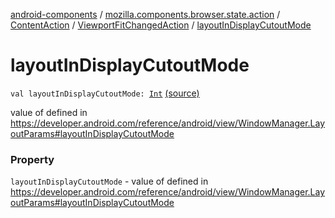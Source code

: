 [android-components](../../../index.md) / [mozilla.components.browser.state.action](../../index.md) / [ContentAction](../index.md) / [ViewportFitChangedAction](index.md) / [layoutInDisplayCutoutMode](./layout-in-display-cutout-mode.md)

# layoutInDisplayCutoutMode

`val layoutInDisplayCutoutMode: `[`Int`](https://kotlinlang.org/api/latest/jvm/stdlib/kotlin/-int/index.html) [(source)](https://github.com/mozilla-mobile/android-components/blob/master/components/browser/state/src/main/java/mozilla/components/browser/state/action/BrowserAction.kt#L268)

value of defined in https://developer.android.com/reference/android/view/WindowManager.LayoutParams#layoutInDisplayCutoutMode

### Property

`layoutInDisplayCutoutMode` - value of defined in https://developer.android.com/reference/android/view/WindowManager.LayoutParams#layoutInDisplayCutoutMode
